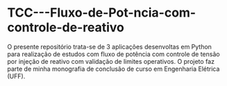 # TCC---Fluxo-de-Pot-ncia-com-controle-de-reativo
O presente repositório trata-se de 3 aplicações desenvoltas em Python para realização de estudos com fluxo de potência com controle de tensão por injeção de reativo com validação de limites operativos. O projeto faz parte de minha monografia de conclusão de curso em Engenharia Elétrica (UFF).
